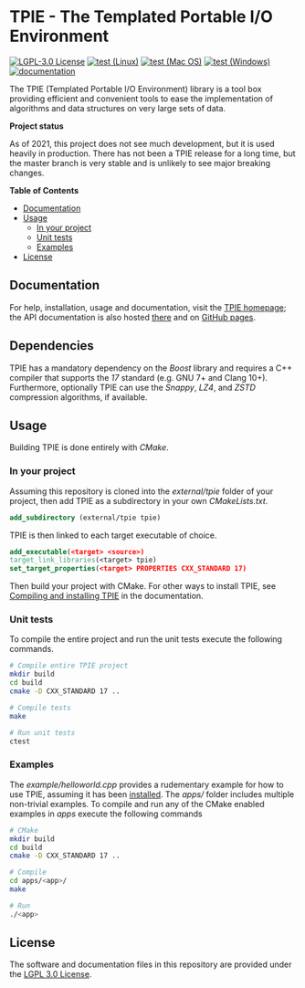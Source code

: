 # TPIE - The Templated Portable I/O Environment

[![LGPL-3.0 License](https://img.shields.io/badge/license-LGPL%203.0-blue.svg)](COPYING.md)
[![test (Linux)](https://github.com/thomasmoelhave/tpie/actions/workflows/test_linux.yml/badge.svg)](https://github.com/thomasmoelhave/tpie/actions/workflows/test_linux.yml)
[![test (Mac OS)](https://github.com/thomasmoelhave/tpie/actions/workflows/test_macos.yml/badge.svg)](https://github.com/thomasmoelhave/tpie/actions/workflows/test_macos.yml)
[![test (Windows)](https://github.com/thomasmoelhave/tpie/actions/workflows/test_windows.yml/badge.svg)](https://github.com/thomasmoelhave/tpie/actions/workflows/test_windows.yml)
[![documentation](https://github.com/thomasmoelhave/tpie/actions/workflows/doxygen.yml/badge.svg)](https://thomasmoelhave.github.io/tpie)

The TPIE (Templated Portable I/O Environment) library is a tool box providing
efficient and convenient tools to ease the implementation of algorithms and data
structures on very large sets of data.

**Project status**

As of 2021, this project does not see much development, but it is used heavily
in production. There has not been a TPIE release for a long time, but the master
branch is very stable and is unlikely to see major breaking changes.

<!-- markdown-toc start - Don't edit this section. Run M-x markdown-toc-refresh-toc -->
**Table of Contents**

- [Documentation](#documentation)
- [Usage](#usage)
    - [In your project](#in-your-project)
    - [Unit tests](#unit-tests)
    - [Examples](#examples)
- [License](#license)
<!-- markdown-toc end -->

## Documentation

For help, installation, usage and documentation, visit the
[TPIE homepage](http://www.madalgo.au.dk/tpie/); the API documentation is also
hosted [there](http://www.madalgo.au.dk/tpie/doc/) and on
[GitHub pages](thomasmoelhave.github.io/tpie).

## Dependencies

TPIE has a mandatory dependency on the _Boost_ library and requires a C++
compiler that supports the _17_ standard (e.g. GNU 7+ and Clang 10+).
Furthermore, optionally TPIE can use the _Snappy_, _LZ4_, and _ZSTD_
compression algorithms, if available.

## Usage
Building TPIE is done entirely with _CMake_.

### In your project

Assuming this repository is cloned into the _external/tpie_ folder of your
project, then add TPIE as a subdirectory in your own _CMakeLists.txt_.

```cmake
add_subdirectory (external/tpie tpie)
```

TPIE is then linked to each target executable of choice.

```cmake
add_executable(<target> <source>)
target_link_libraries(<target> tpie)
set_target_properties(<target> PROPERTIES CXX_STANDARD 17)
```

Then build your project with CMake. For other ways to install TPIE, see
[Compiling and installing TPIE](https://thomasmoelhave.github.io/tpie/setup.html)
in the documentation.

### Unit tests

To compile the entire project and run the unit tests execute the following
commands.

```bash
# Compile entire TPIE project
mkdir build
cd build
cmake -D CXX_STANDARD 17 ..

# Compile tests
make

# Run unit tests
ctest
```

### Examples

The _example/helloworld.cpp_ provides a rudementary example for how to use TPIE,
assuming it has been
[installed](https://thomasmoelhave.github.io/tpie/setup.html). The _apps/_
folder includes multiple non-trivial examples. To compile and run any of the
CMake enabled examples in _apps_ execute the following commands

```bash
# CMake
mkdir build
cd build
cmake -D CXX_STANDARD 17 ..

# Compile
cd apps/<app>/
make

# Run
./<app>
```


## License
The software and documentation files in this repository are provided under the
[LGPL 3.0 License](/COPYING.LESSER.md).

